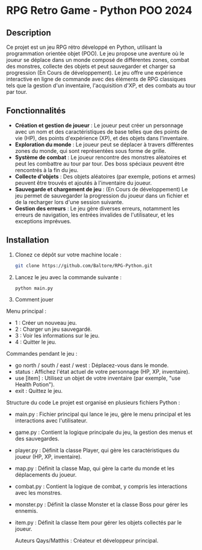# RPG Retro Game - Python POO 2024

## Description
Ce projet est un jeu RPG rétro développé en Python, utilisant la programmation orientée objet (POO). Le jeu propose une aventure où le joueur se déplace dans un monde composé de différentes zones, combat des monstres, collecte des objets et peut sauvegarder et charger sa progression (En Cours de développement). Le jeu offre une expérience interactive en ligne de commande avec des éléments de RPG classiques tels que la gestion d'un inventaire, l'acquisition d'XP, et des combats au tour par tour.

## Fonctionnalités
- **Création et gestion de joueur** : Le joueur peut créer un personnage avec un nom et des caractéristiques de base telles que des points de vie (HP), des points d'expérience (XP), et des objets dans l'inventaire.
- **Exploration du monde** : Le joueur peut se déplacer à travers différentes zones du monde, qui sont représentées sous forme de grille.
- **Système de combat** : Le joueur rencontre des monstres aléatoires et peut les combattre au tour par tour. Des boss spéciaux peuvent être rencontrés à la fin du jeu.
- **Collecte d'objets** : Des objets aléatoires (par exemple, potions et armes) peuvent être trouvés et ajoutés à l'inventaire du joueur.
- **Sauvegarde et chargement de jeu** : (En Cours de développement) Le jeu permet de sauvegarder la progression du joueur dans un fichier et de la recharger lors d'une session suivante.
- **Gestion des erreurs** : Le jeu gère diverses erreurs, notamment les erreurs de navigation, les entrées invalides de l'utilisateur, et les exceptions imprévues.

## Installation

1. Clonez ce dépôt sur votre machine locale :

   ```bash
   git clone https://github.com/Baltore/RPG-Python.git
   
2. Lancez le jeu avec la commande suivante :

   ```bash
   python main.py

3. Comment jouer

Menu principal :

- 1 : Créer un nouveau jeu.
- 2 : Charger un jeu sauvegardé.
- 3 : Voir les informations sur le jeu.
- 4 : Quitter le jeu.

Commandes pendant le jeu :

- go north / south / east / west : Déplacez-vous dans le monde.
- status : Affichez l'état actuel de votre personnage (HP, XP, inventaire).
- use [item] : Utilisez un objet de votre inventaire (par exemple, "use Health Potion").
- exit : Quittez le jeu.

Structure du code
Le projet est organisé en plusieurs fichiers Python :

- main.py : Fichier principal qui lance le jeu, gère le menu principal et les interactions avec l'utilisateur.
- game.py : Contient la logique principale du jeu, la gestion des menus et des sauvegardes.
- player.py : Définit la classe Player, qui gère les caractéristiques du joueur (HP, XP, inventaire).
- map.py : Définit la classe Map, qui gère la carte du monde et les déplacements du joueur.
- combat.py : Contient la logique de combat, y compris les interactions avec les monstres.
- monster.py : Définit la classe Monster et la classe Boss pour gérer les ennemis.
- item.py : Définit la classe Item pour gérer les objets collectés par le joueur.


  Auteurs
  Qays/Matthis : Créateur et développeur principal.
